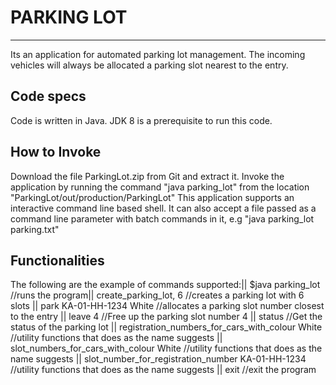 # PARKING LOT
--------------
Its an application for automated parking lot management. The incoming vehicles will always be allocated a parking slot nearest to the entry.

Code specs
----------
Code is written in Java. JDK 8 is a prerequisite to run this code.

How to Invoke
---------------
Download the file ParkingLot.zip from Git and extract it.
Invoke the application by running the command "java parking_lot" from the location "ParkingLot/out/production/ParkingLot"
This application supports an interactive command line based shell. It can also accept a file passed as a command line parameter with batch commands in it, e.g "java parking_lot parking.txt"

Functionalities
---------------
The following are the example of commands supported:||
$java parking_lot //runs the program||
create_parking_lot, 6 //creates a parking lot with 6 slots || 
park KA-01-HH-1234 White //allocates a parking slot number closest to the entry || 
leave 4 //Free up the parking slot number 4 || 
status //Get the status of the parking lot || 
registration_numbers_for_cars_with_colour White //utility functions that does as the name suggests ||
slot_numbers_for_cars_with_colour White  //utility functions that does as the name suggests ||
slot_number_for_registration_number KA-01-HH-1234  //utility functions that does as the name suggests ||
exit //exit the program 




